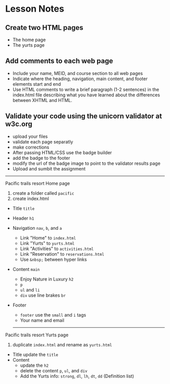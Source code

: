 # Lesson Notes

## Create two HTML pages

- The home page
- The yurts page

## Add comments to each web page

- Include your name, MEID, and course section to all web pages
- Indicate where the heading, navigation, main content, and footer elements start and end
- Use HTML comments to write a brief paragraph (1-2 sentences) in the index.html file describing what you have learned about the differences between XHTML and HTML.

## Validate your code using the unicorn validator at w3c.org

- upload your files
- validate each page separatly
- make corrections
- After passing HTML/CSS use the badge builder
- add the badge to the footer
- modify the url of the badge image to point to the validator results page
- Upload and sumbit the assignment

---

Pacific trails resort Home page

1. create a folder called `pacific`
2. create index.html

- Title `title`
- Header `h1`
- Navigation `nav`, `b`, and `a`
  - Link "Home" to `index.html`
  - Link "Yurts" to `yurts.html`
  - Link "Activities" to `activities.html`
  - Link "Reservation" to `reservations.html`
  - Use `&nbsp;` between hyper links
- Content `main`
  - Enjoy Nature in Luxury `h2`
  - `p`
  - `ul` and `li`
  - `div` use line brakes `br`
- Footer
  - `footer` use the `small` and `i` tags
  - Your name and email

  ---

Pacific trails resort Yurts page

1. duplicate `index.html` and rename as `yurts.html`

- Title update the `title`
- Content
  - update the `h2`
  - delete the content `p`, `ul`, and `div`
  - Add the Yurts info: `strong`, `dl`, `lh`, `dt`, `dd` (Definition list)
